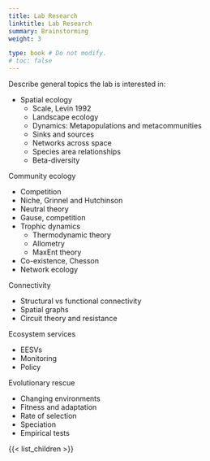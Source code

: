 ```yaml
---
title: Lab Research
linktitle: Lab Research
summary: Brainstorming
weight: 3

type: book # Do not modify.
# toc: false
---
```



Describe general topics the lab is interested in:

- Spatial ecology
  - Scale, Levin 1992
  - Landscape ecology
  - Dynamics: Metapopulations and metacommunities
  - Sinks and sources
  - Networks across space
  - Species area relationships
  - Beta-diversity

Community ecology
  - Competition
  - Niche, Grinnel and Hutchinson
  - Neutral theory
  - Gause, competition
  - Trophic dynamics
    - Thermodynamic theory
    - Allometry
    - MaxEnt theory
  - Co-existence, Chesson
  - Network ecology

Connectivity
  - Structural vs functional connectivity
  - Spatial graphs
  - Circuit theory and resistance

Ecosystem services
  - EESVs
  - Monitoring
  - Policy



Evolutionary rescue
  - Changing environments
  - Fitness and adaptation
  - Rate of selection
  - Speciation
  - Empirical tests


{{< list_children >}}
